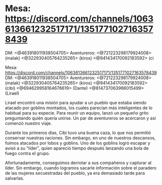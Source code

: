 # Mesa: https://discord.com/channels/1063613661232517171/1351771027163578439
DM: <@463918011938504705> 
Aventureros: <@721223298179924008> (malak) <@322930405764235265> (kiros) <@941434170092183592> (ci

Mesa: https://discord.com/channels/1063613661232517171/1351771027163578439
DM: <@463918011938504705> 
Aventureros: <@721223298179924008> (malak) <@322930405764235265> (kiros) <@941434170092183592> (cibi) <@694629958164676619> (Dante) <@814737063966015499> (Lirael) 

Lirael encontró una misión para ayudar a un pueblo que estaba siendo atacado por goblins montados, los cuales parecían más inteligentes de lo habitual para su especie. Para reunir un equipo, lanzó un pequeño grito preguntando quién quería unirse. Un par de aventureros se acercaron y así comenzó nuestro viaje.

Durante los primeros días, Cibi tuvo una buena caza, lo que nos permitió conservar nuestras raciones. Sin embargo, en uno de nuestros descansos, fuimos atacados por lobos y goblins. Uno de los goblins logró escapar y avisó a su "líder", quien apareció tiempo después lanzando una bola de fuego contra el grupo.

Afortunadamente, conseguimos derrotar a sus compañeros y capturar al líder. Sin embargo, cuando logramos sacarle información sobre el paradero de las mujeres secuestradas del pueblo, ya era demasiado tarde para salvarlas.

